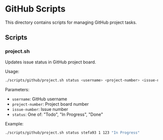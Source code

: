 # GitHub Scripts

This directory contains scripts for managing GitHub project tasks.

## Scripts

### project.sh

Updates issue status in GitHub project board.

Usage:
```bash
./scripts/github/project.sh status <username> <project-number> <issue-number> <status>
```

Parameters:
- `username`: GitHub username
- `project-number`: Project board number
- `issue-number`: Issue number
- `status`: One of: "Todo", "In Progress", "Done"

Example:
```bash
./scripts/github/project.sh status stefa93 1 123 "In Progress"
``` 